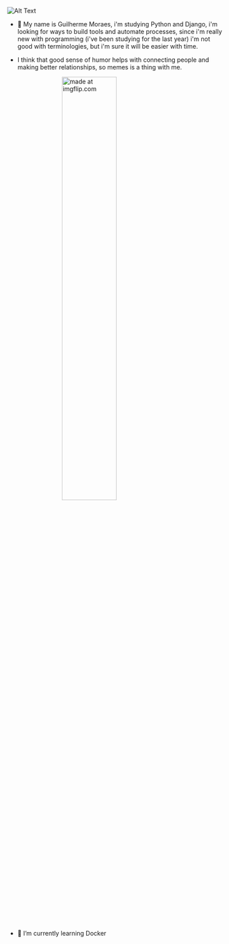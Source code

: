 ![Alt Text](https://i.imgflip.com/1tlr1p.gif)

- 🤠 My name is Guilherme Moraes, i'm studying Python and Django, i'm looking for ways to build tools and automate processes, since i'm really new with programming (i've been studying for the last year) i'm not good with terminologies, but i'm sure it will be easier with time.

- I think that good sense of humor helps with connecting people and making better relationships, so memes is a thing with me.

<img src="https://i.imgflip.com/4w8o82.jpg" title="made at imgflip.com" style="display: block; margin-left: auto; margin-right: auto; width: 50%;"/>

- 🌱 I’m currently learning Docker

